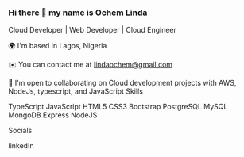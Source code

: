 ### Hi there 👋 my name is Ochem Linda

Cloud Developer | Web Developer | Cloud Engineer

🌍  I'm based in Lagos, Nigeria

✉️  You can contact me at lindaochem@gmail.com

🤝  I'm open to collaborating on Cloud development projects with AWS, NodeJs, typescript, and JavaScript
Skills

TypeScript JavaScript HTML5 CSS3 Bootstrap PostgreSQL MySQL MongoDB Express NodeJS

Socials

linkedIn

